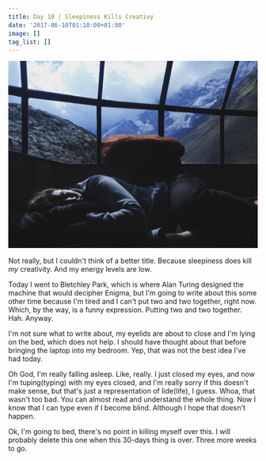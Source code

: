 ```yaml
---
title: Day 10 | Sleepiness Kills Creativy
date: '2017-06-10T01:10:00+01:00'
image: []
tag_list: []
---
```



![](/uploads/2017/06/10/maeghan-smulders-207217.jpg)

Not really, but I couldn't think of a better title. Because sleepiness does kill *my* creativity. And my energy levels are low.

Today I went to Bletchley Park, which is where Alan Turing designed the machine that would decipher Enigma, but I'm going to write about this some other time because I'm tired and I can't put two and two together, right now. Which, by the way, is a funny expression. Putting two and two together. Hah. Anyway.

I'm not sure what to write about, my eyelids are about to close and I'm lying on the bed, which does not help. I should have thought about that before bringing the laptop into my bedroom. Yep, that was not the best idea I've had today.

Oh God, I'm really falling asleep. Like, really. I just closed my eyes, and now I'm tuping(typing) with my eyes closed, and I'm really sorry if this doesn't make sense, but that's just a representation of lide(life), I guess. Whoa, that wasn't too bad. You can almost read and understand the whole thing. Now I know that I can type even if I become blind. Although I hope that doesn't happen.

Ok, I'm going to bed, there's no point in killing myself over this. I will probably delete this one when this 30-days thing is over. Three more weeks to go.

